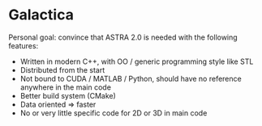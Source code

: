 # Galactica

Personal goal: convince that ASTRA 2.0 is needed with the following features:

* Written in modern C++, with OO / generic programming style like STL
* Distributed from the start
* Not bound to CUDA / MATLAB / Python, should have no reference anywhere in the main code
* Better build system (CMake)
* Data oriented => faster
* No or very little specific code for 2D or 3D in main code
